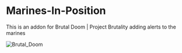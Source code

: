 # Marines-In-Position
This is an addon for Brutal Doom | Project Brutality adding alerts to the marines 

![Brutal_Doom](https://user-images.githubusercontent.com/78381898/109348909-c09ec900-783a-11eb-8ad5-bf5dad9f3b5d.png)

